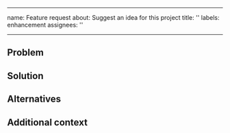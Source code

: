 ______________________________________________________________________

name: Feature request
about: Suggest an idea for this project
title: ''
labels: enhancement
assignees: ''

______________________________________________________________________

## Problem

<!--
If your feature request is related to a problem, please describe it.
Ex. I hate when [...]
-->

## Solution

<!-- Describe the solution you'd like. -->

## Alternatives

<!-- Describe any alternative solutions or features you've considered. -->

## Additional context

<!-- Add any other context or screenshots about the feature request here. -->
